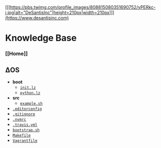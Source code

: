 [[[https://pbs.twimg.com/profile_images/808815080351690752/yPERkc-j.jpg|alt="DeSantisInc"|height=210px|width=210px]]](https://www.desantisinc.com)

# Knowledge Base
### [[Home]]

## ΔOS
* __boot__
  - [`init.lz`](https://github.com/DeSantisInc/DeOS/wiki/Δ:boot:init)
  - [`python.lz`](https://github.com/DeSantisInc/DeOS/wiki/Δ:boot:python)
* __src__
  - [`example.sh`](https://github.com/DeSantisInc/DeOS/wiki/Δ:src:example)
* [`.editorconfig`](https://github.com/DeSantisInc/DeOS/wiki/Δ:.editorconfig)
* [`.gitignore`](https://github.com/DeSantisInc/DeOS/wiki/Δ:.gitignore)
* [`.nvmrc`](https://github.com/DeSantisInc/DeOS/wiki/Δ:.nvmrc)
* [`.travis.yml`](https://github.com/DeSantisInc/DeOS/wiki/Δ:.travis)
* [`bootstrap.sh`](https://github.com/DeSantisInc/DeOS/wiki/Δ:bootstrap)
* [`Makefile`](https://github.com/DeSantisInc/DeOS/wiki/Δ:Makefile)
* [`Vagrantfile`](https://github.com/DeSantisInc/DeOS/wiki/Δ:Vagrantfile)
